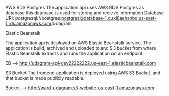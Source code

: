AWS
RDS Postgres
The application api uses AWS RDS Postgres as database 
this database is used for storing and recieve information
Database URI: postgresql://postgres:postgres@database-1.cuxj8aehanbc.us-east-1.rds.amazonaws.com/udagram

Elastic Beanstalk

The application api is deployed on AWS Elastic Beanstalk service. 
The application is build, archived and uploaded to and S3 bucket from where Elastic Beanstalk extracts and runs the application on an endpoint.

EB --> http://udagram-api-dev22222222.us-east-1.elasticbeanstalk.com

S3 Bucket
The frontend application is deployed using AWS S3 Bucket.
and that bucket is made publicly readable.

Bucket -->  http://ward-udagram.s3-website-us-east-1.amazonaws.com
